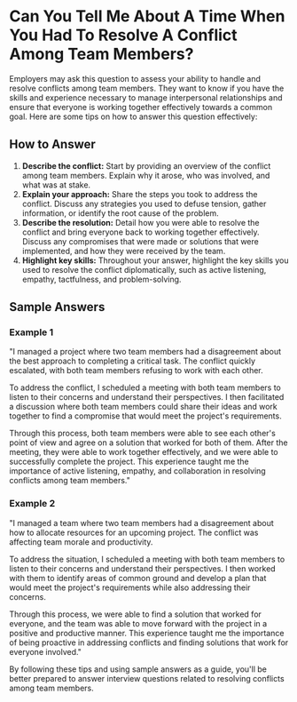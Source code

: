 Can You Tell Me About A Time When You Had To Resolve A Conflict Among Team Members?
========================================================================================================

Employers may ask this question to assess your ability to handle and resolve conflicts among team members. They want to know if you have the skills and experience necessary to manage interpersonal relationships and ensure that everyone is working together effectively towards a common goal. Here are some tips on how to answer this question effectively:

How to Answer
-------------

1. **Describe the conflict:** Start by providing an overview of the conflict among team members. Explain why it arose, who was involved, and what was at stake.
2. **Explain your approach:** Share the steps you took to address the conflict. Discuss any strategies you used to defuse tension, gather information, or identify the root cause of the problem.
3. **Describe the resolution:** Detail how you were able to resolve the conflict and bring everyone back to working together effectively. Discuss any compromises that were made or solutions that were implemented, and how they were received by the team.
4. **Highlight key skills:** Throughout your answer, highlight the key skills you used to resolve the conflict diplomatically, such as active listening, empathy, tactfulness, and problem-solving.

Sample Answers
--------------

### Example 1

"I managed a project where two team members had a disagreement about the best approach to completing a critical task. The conflict quickly escalated, with both team members refusing to work with each other.

To address the conflict, I scheduled a meeting with both team members to listen to their concerns and understand their perspectives. I then facilitated a discussion where both team members could share their ideas and work together to find a compromise that would meet the project's requirements.

Through this process, both team members were able to see each other's point of view and agree on a solution that worked for both of them. After the meeting, they were able to work together effectively, and we were able to successfully complete the project. This experience taught me the importance of active listening, empathy, and collaboration in resolving conflicts among team members."

### Example 2

"I managed a team where two team members had a disagreement about how to allocate resources for an upcoming project. The conflict was affecting team morale and productivity.

To address the situation, I scheduled a meeting with both team members to listen to their concerns and understand their perspectives. I then worked with them to identify areas of common ground and develop a plan that would meet the project's requirements while also addressing their concerns.

Through this process, we were able to find a solution that worked for everyone, and the team was able to move forward with the project in a positive and productive manner. This experience taught me the importance of being proactive in addressing conflicts and finding solutions that work for everyone involved."

By following these tips and using sample answers as a guide, you'll be better prepared to answer interview questions related to resolving conflicts among team members.
